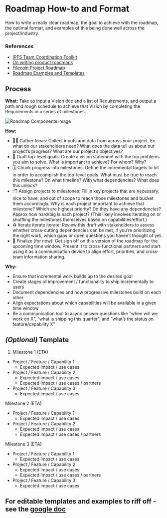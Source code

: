 # Roadmap How-to and Format

How to write a really clear roadmap, the goal to achieve with the roadmap, the optimal format, and examples of this being done well across the project/industry.

### References

- [IPFS Team Coordination Toolkit](https://github.com/ipfs/pm/blob/master/TEAM_COORDINATION_TOOLKIT.md) 
- [On writing product roadmaps](https://goberoi.com/on-writing-product-roadmaps-a4d72f96326c)
- [Filecoin Project Roadmap](https://docs.google.com/document/d/1cgss-rifFO2iSJgnMmOsD_tPal40MUp1m7crTFQuVYQ/edit)
- [Roadmap Examples and Templates](https://docs.google.com/document/d/1LFRr-Y618B47PB2e3BKBaK1FGaGm8Go49UQQVSPBhho/edit#)

## Process

**What:** Take as input a Vision doc and a list of Requirements, and output a path and rough schedule to achieve that Vision by completing the Requirements in a series of milestones.

![Roadmap Components image](https://github.com/ipfs/pm/blob/master/img/Roadmap%20Components.png)

**How:** 
- 👂🏼 Gather Ideas: Collect inputs and data from across your project. Ex. what do our stakeholders need? What does the data tell us about our project’s progress? What are our project’s objectives?
- 🎯 Draft top-level goals: Create a vision statement with the top problems you aim to solve. What is important to achieve? For whom? Why?
- 🗓 Chunk progress into milestones: Define the incremental targets to hit in order to accomplish the top-level goals. What must be true to reach this milestone? On what timeline? With what dependencies? What does this unlock?
- 🗂 Assign projects to milestones: Fill in key projects that are necessary, nice to have, and out of scope to reach those milestones and bucket them accordingly. Why is each project important to achieve that milestone? Which are highest priority? Do they have any dependencies? Approx how hard/big is each project? (This likely involves iterating on or shuffling the milestones themselves based on capabilities/effort.)
- ♻️ Iterate iterate iterate: Review this draft with stakeholders to assess whether cross-cutting dependencies can be met, if you’re prioritizing the right work, which gaps or open questions you haven’t thought of yet.
- 🏁 Finalize (for now): Get sign off on this version of the roadmap for the upcoming time window. Present it to cross-functional partners and start using it as a communication device to align effort, priorities, and cross-team information sharing.

**Why:**
- Ensure that incremental work builds up to the desired goal
- Create stages of improvement / functionality to ship incrementally to users
- Document dependencies and how progressive milestones build on each other
- Align expectations about which capabilities will be available in a given time window
- Be a communication tool to async answer questions like “when will we work on X”, “what is shipping this quarter”, and “what’s the status on feature/capability X”


## *(Optional)* Template
1. Milestone 1 (ETA)
- Project / Feature / Capability 1
  - Expected impact / use cases 
- Project / Feature / Capability 2
  - Expected impact / use cases 
  - Expected impact / use cases / partners
- Project / Feature / Capability 3
  - Expected impact / use cases 

Milestone 2 (ETA)
- Project / Feature / Capability 1
  - Expected impact / use cases 
- Project / Feature / Capability 2
  - Expected impact / use cases 
  - Expected impact / use cases / partners

Milestone 3 (ETA)
- Project / Feature / Capability 1
  - Expected impact / use cases 
- Project / Feature / Capability 2
  - Expected impact / use cases 
  - Expected impact / use cases / partners
- Project / Feature / Capability 3
  - Expected impact / use cases 
  

## For editable templates and examples to riff off - see the [google doc](https://docs.google.com/document/d/1LFRr-Y618B47PB2e3BKBaK1FGaGm8Go49UQQVSPBhho/edit#heading=h.z9ch2a2nwvkr) 
